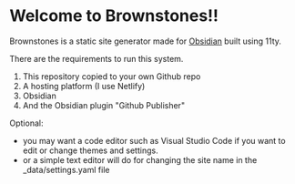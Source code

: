 # Welcome to Brownstones!!


Brownstones is a static site generator made for [Obsidian](https://obsidian.md/) built using 11ty. 

There are the requirements to run this system. 
1. This repository copied to your own Github repo
2. A hosting platform (I use Netlify)
3. Obsidian
4. And the Obsidian plugin "Github Publisher"

Optional:
- you may want a code editor such as Visual Studio Code if you want to edit or change themes and settings.
- or a simple text editor will do for changing the site name in the _data/settings.yaml file
